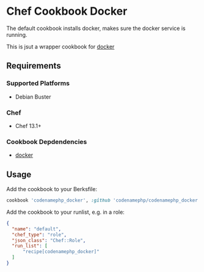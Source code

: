 # Chef Cookbook Docker

The default cookbook installs docker, makes sure the docker service is running.

This is jsut a wrapper cookbook for [docker][docker-github]

## Requirements

### Supported Platforms

- Debian Buster

### Chef

- Chef 13.1+

### Cookbook Depdendencies

- [docker][docker-github]

## Usage

Add the cookbook to your Berksfile:

```ruby
cookbook 'codenamephp_docker', :github 'codenamephp/codenamephp_docker'
```

Add the cookbook to your runlist, e.g. in a role:

```json
{
  "name": "default",
  "chef_type": "role",
  "json_class": "Chef::Role",
  "run_list": [
	  "recipe[codenamephp_docker]"
  ]
}
```

[docker-github]: https://github.com/chef-cookbooks/docker